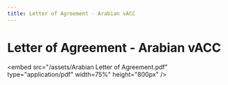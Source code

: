 ```yaml
---
title: Letter of Agreement - Arabian vACC
---
```


# Letter of Agreement - Arabian vACC

<embed src="/assets/Arabian Letter of Agreement.pdf" type="application/pdf" width=75%" height="800px" />
